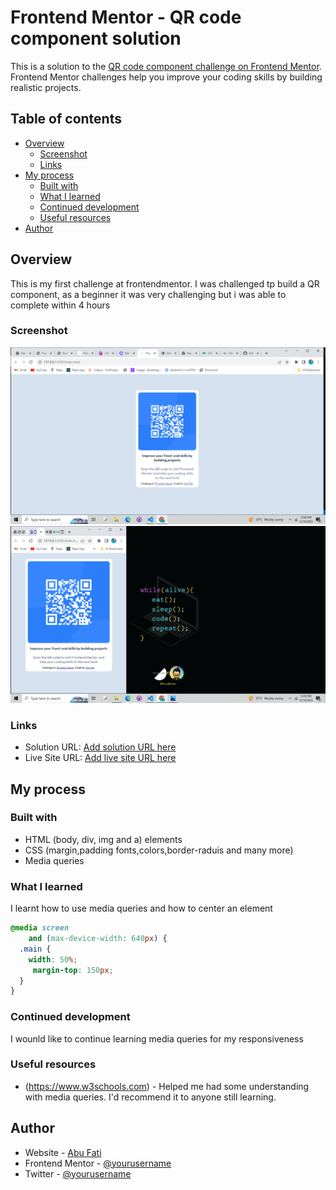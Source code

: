 # Frontend Mentor - QR code component solution

This is a solution to the [QR code component challenge on Frontend Mentor](https://www.frontendmentor.io/challenges/qr-code-component-iux_sIO_H). Frontend Mentor challenges help you improve your coding skills by building realistic projects. 

## Table of contents

- [Overview](#overview)
  - [Screenshot](#screenshot)
  - [Links](#links)
- [My process](#my-process)
  - [Built with](#built-with)
  - [What I learned](#what-i-learned)
  - [Continued development](#continued-development)
  - [Useful resources](#useful-resources)
- [Author](#author)
 

 

## Overview
This is my first challenge at frontendmentor. I was challenged tp build a QR component, as a beginner it was very challenging but i was able to complete within 4 hours

### Screenshot

![](./screenshot/Screenshot%20(112).png)
![](./screenshot/Screenshot%20(113).png)

  

### Links

- Solution URL: [Add solution URL here](https://your-solution-url.com)
- Live Site URL: [Add live site URL here](https://your-live-site-url.com)

## My process

### Built with

- HTML (body, div, img and a) elements
-  CSS (margin,padding fonts,colors,border-raduis and many more)
- Media queries
 
### What I learned
I learnt how to use media queries and how to center an element

```css
@media screen
    and (max-device-width: 640px) {
  .main {
    width: 50%;
     margin-top: 150px;
  }
}
```


 
### Continued development
I wounld like to continue learning media queries for my responsiveness

### Useful resources

- (https://www.w3schools.com) - Helped me had some understanding with media queries. I'd recommend it to anyone still learning.

## Author

- Website - [ Abu Fati](https://www.your-site.com)
- Frontend Mentor - [@yourusername](https://www.frontendmentor.io/profile/yourusername)
- Twitter - [@yourusername](https://www.twitter.com/yourusername)
 
 
